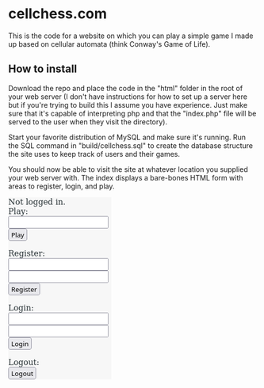 # cellchess.com

This is the code for a website on which you can play a simple game I made up based on cellular automata (think Conway's Game of Life).

## How to install

Download the repo and place the code in the "html" folder in the root of your web server (I don't have instructions for how to set up a server here but if you're trying to build this I assume you have experience. Just make sure that it's capable of interpreting php and that the "index.php" file will be served to the user when they visit the directory).

Start your favorite distribution of MySQL and make sure it's running. Run the SQL command in "build/cellchess.sql" to create the database structure the site uses to keep track of users and their games.

You should now be able to visit the site at whatever location you supplied your web server with. The index displays a bare-bones HTML form with areas to register, login, and play.

![Screen shot](/screenshots/ss1.png?raw=true)
